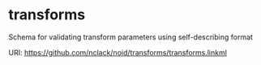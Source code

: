 # transforms 

Schema for validating transform parameters using self-describing format

URI: https://github.com/nclack/noid/transforms/transforms.linkml

